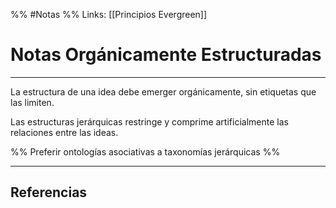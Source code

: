 %% #Notas %%
Links: [[Principios Evergreen]]

# Notas Orgánicamente Estructuradas
---

La estructura de una idea debe emerger orgánicamente, sin etiquetas que las limiten.

Las estructuras jerárquicas restringe y comprime artificialmente las relaciones entre las ideas.

%% Preferir ontologías asociativas a taxonomías jerárquicas %%

---

## Referencias